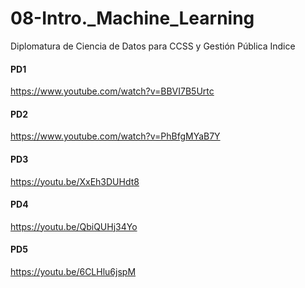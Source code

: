 # 08-Intro._Machine_Learning
Diplomatura de Ciencia de Datos para CCSS y Gestión Pública
Indice
#### PD1
https://www.youtube.com/watch?v=BBVI7B5Urtc

#### PD2
https://www.youtube.com/watch?v=PhBfgMYaB7Y

#### PD3
https://youtu.be/XxEh3DUHdt8

#### PD4
https://youtu.be/QbiQUHj34Yo

#### PD5
https://youtu.be/6CLHlu6jspM
